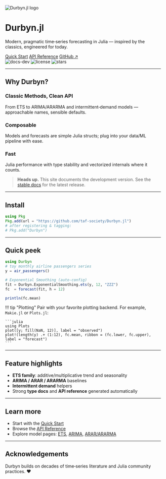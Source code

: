 <!-- HERO -->
<div class="hero">
  <div class="hero-content">
    <img class="logo" src="assets/logo.svg" alt="Durbyn.jl logo"/>
    <h1>Durbyn.jl</h1>
    <p>Modern, pragmatic time‑series forecasting in Julia — inspired by the classics, engineered for today.</p>
    <div class="cta-row">
      <a class="btn primary" href="quickstart.html">Quick Start</a>
      <a class="btn" href="api.html">API Reference</a>
      <a class="btn ghost" href="https://github.com/taf-society/Durbyn.jl">GitHub ↗</a>
    </div>
    <div class="badges">
      <img alt="docs-dev" src="https://img.shields.io/badge/docs-dev-blue"/>
      <img alt="license" src="https://img.shields.io/github/license/taf-society/Durbyn.jl"/>
      <img alt="stars" src="https://img.shields.io/github/stars/taf-society/Durbyn.jl?style=social"/>
    </div>
  </div>
</div>

---

## Why Durbyn?

<div class="feature-grid">
  <div class="card">
    <h3>Classic Methods, Clean API</h3>
    <p>From ETS to ARIMA/ARARMA and intermittent‑demand models — approachable names, sensible defaults.</p>
  </div>
  <div class="card">
    <h3>Composable</h3>
    <p>Models and forecasts are simple Julia structs; plug into your data/ML pipeline with ease.</p>
  </div>
  <div class="card">
    <h3>Fast</h3>
    <p>Julia performance with type stability and vectorized internals where it counts.</p>
  </div>
</div>

> **Heads up.** This site documents the development version. See the <a href="../stable/">stable docs</a> for the latest release.

---

## Install

```julia
using Pkg
Pkg.add(url = "https://github.com/taf-society/Durbyn.jl")
# after registering & tagging:
# Pkg.add("Durbyn")
```

---

## Quick peek

```julia
using Durbyn
# toy monthly airline passengers series
y = air_passengers()

# Exponential Smoothing (auto-config)
fit = Durbyn.ExponentialSmoothing.ets(y, 12, "ZZZ")
fc  = forecast(fit, h = 12)

println(fc.mean)
```

!!! tip "Plotting"
    Pair with your favorite plotting backend. For example, `Makie.jl` or `Plots.jl`:

    ```julia
    using Plots
    plot([y; fill(NaN, 12)], label = "observed")
    plot!(length(y) .+ (1:12), fc.mean, ribbon = (fc.lower, fc.upper), label = "forecast")
    ```

---

## Feature highlights

- **ETS family**: additive/multiplicative trend and seasonality
- **ARIMA / ARAR / ARARMA** baselines
- **Intermittent demand** helpers
- Strong **type docs** and **API reference** generated automatically

---

## Learn more

- Start with the <a href="quickstart.html">Quick Start</a>
- Browse the <a href="api.html">API Reference</a>
- Explore model pages: <a href="expsmoothing.html">ETS</a>, <a href="arima.html">ARIMA</a>, <a href="ararma.html">ARAR/ARARMA</a>

---

## Acknowledgements

Durbyn builds on decades of time‑series literature and Julia community practices. ♥
